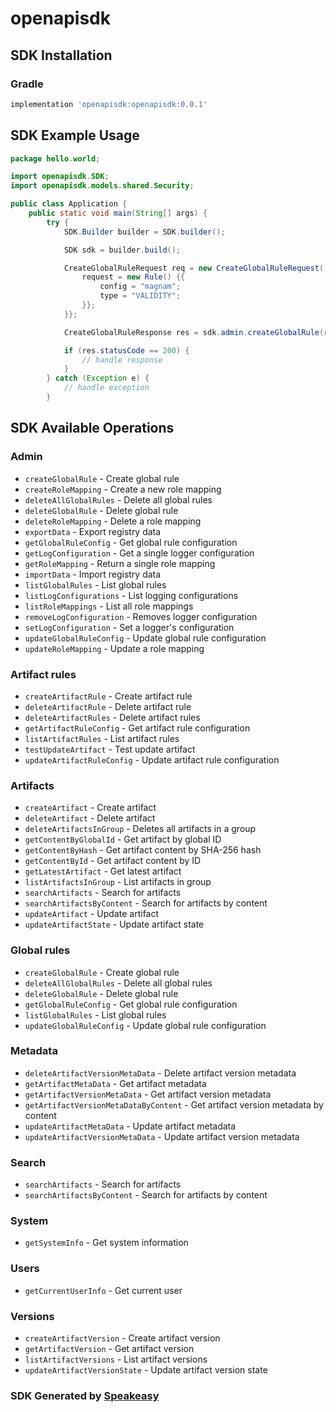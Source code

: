 # openapisdk

<!-- Start SDK Installation -->
## SDK Installation

### Gradle

```groovy
implementation 'openapisdk:openapisdk:0.0.1'
```
<!-- End SDK Installation -->

## SDK Example Usage
<!-- Start SDK Example Usage -->
```java
package hello.world;

import openapisdk.SDK;
import openapisdk.models.shared.Security;

public class Application {
    public static void main(String[] args) {
        try {
            SDK.Builder builder = SDK.builder();

            SDK sdk = builder.build();

            CreateGlobalRuleRequest req = new CreateGlobalRuleRequest() {{
                request = new Rule() {{
                    config = "magnam";
                    type = "VALIDITY";
                }};
            }};

            CreateGlobalRuleResponse res = sdk.admin.createGlobalRule(req);

            if (res.statusCode == 200) {
                // handle response
            }
        } catch (Exception e) {
            // handle exception
        }
```
<!-- End SDK Example Usage -->

<!-- Start SDK Available Operations -->
## SDK Available Operations

### Admin

* `createGlobalRule` - Create global rule
* `createRoleMapping` - Create a new role mapping
* `deleteAllGlobalRules` - Delete all global rules
* `deleteGlobalRule` - Delete global rule
* `deleteRoleMapping` - Delete a role mapping
* `exportData` - Export registry data
* `getGlobalRuleConfig` - Get global rule configuration
* `getLogConfiguration` - Get a single logger configuration
* `getRoleMapping` - Return a single role mapping
* `importData` - Import registry data
* `listGlobalRules` - List global rules
* `listLogConfigurations` - List logging configurations
* `listRoleMappings` - List all role mappings
* `removeLogConfiguration` - Removes logger configuration
* `setLogConfiguration` - Set a logger's configuration
* `updateGlobalRuleConfig` - Update global rule configuration
* `updateRoleMapping` - Update a role mapping

### Artifact rules

* `createArtifactRule` - Create artifact rule
* `deleteArtifactRule` - Delete artifact rule
* `deleteArtifactRules` - Delete artifact rules
* `getArtifactRuleConfig` - Get artifact rule configuration
* `listArtifactRules` - List artifact rules
* `testUpdateArtifact` - Test update artifact
* `updateArtifactRuleConfig` - Update artifact rule configuration

### Artifacts

* `createArtifact` - Create artifact
* `deleteArtifact` - Delete artifact
* `deleteArtifactsInGroup` - Deletes all artifacts in a group
* `getContentByGlobalId` - Get artifact by global ID
* `getContentByHash` - Get artifact content by SHA-256 hash
* `getContentById` - Get artifact content by ID
* `getLatestArtifact` - Get latest artifact
* `listArtifactsInGroup` - List artifacts in group
* `searchArtifacts` - Search for artifacts
* `searchArtifactsByContent` - Search for artifacts by content
* `updateArtifact` - Update artifact
* `updateArtifactState` - Update artifact state

### Global rules

* `createGlobalRule` - Create global rule
* `deleteAllGlobalRules` - Delete all global rules
* `deleteGlobalRule` - Delete global rule
* `getGlobalRuleConfig` - Get global rule configuration
* `listGlobalRules` - List global rules
* `updateGlobalRuleConfig` - Update global rule configuration

### Metadata

* `deleteArtifactVersionMetaData` - Delete artifact version metadata
* `getArtifactMetaData` - Get artifact metadata
* `getArtifactVersionMetaData` - Get artifact version metadata
* `getArtifactVersionMetaDataByContent` - Get artifact version metadata by content
* `updateArtifactMetaData` - Update artifact metadata
* `updateArtifactVersionMetaData` - Update artifact version metadata

### Search

* `searchArtifacts` - Search for artifacts
* `searchArtifactsByContent` - Search for artifacts by content

### System

* `getSystemInfo` - Get system information

### Users

* `getCurrentUserInfo` - Get current user

### Versions

* `createArtifactVersion` - Create artifact version
* `getArtifactVersion` - Get artifact version
* `listArtifactVersions` - List artifact versions
* `updateArtifactVersionState` - Update artifact version state

<!-- End SDK Available Operations -->

### SDK Generated by [Speakeasy](https://docs.speakeasyapi.dev/docs/using-speakeasy/client-sdks)
